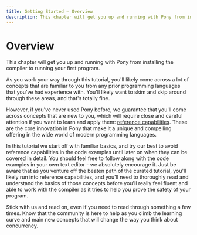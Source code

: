 ```yaml
---
title: Getting Started – Overview
description: This chapter will get you up and running with Pony from installing the compiler to running your first program.
---
```

# Overview

This chapter will get you up and running with Pony from installing the compiler to running your first program.

As you work your way through this tutorial, you'll likely come across a lot of concepts that are familiar to you from any prior programming languages that you've had experience with. You'll likely want to skim and skip around through these areas, and that's totally fine.

However, if you've never used Pony before, we guarantee that you'll come across concepts that are new to you, which will require close and careful attention if you want to learn and apply them: [reference capabilities](/reference-capabilities/index.md). These are the core innovation in Pony that make it a unique and compelling offering in the wide world of modern programming languages.

In this tutorial we start off with familiar basics, and try our best to avoid reference capabilities in the code examples until later on when they can be covered in detail. You should feel free to follow along with the code examples in your own text editor - we absolutely encourage it. Just be aware that as you venture off the beaten path of the curated tutorial, you'll likely run into reference capabilities, and you'll need to thoroughly read and understand the basics of those concepts before you'll really feel fluent and able to work with the compiler as it tries to help you prove the safety of your program.

Stick with us and read on, even if you need to read through something a few times. Know that the community is here to help as you climb the learning curve and main new concepts that will change the way you think about concurrency.
